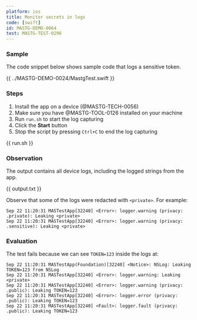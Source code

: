```yaml
---
platform: ios
title: Monitor secrets in logs
code: [swift]
id: MASTG-DEMO-0064
test: MASTG-TEST-0296
---
```


### Sample

The code snippet below shows sample code that logs a sensitive token.

{{ ../MASTG-DEMO-0024/MastgTest.swift }}

### Steps

1. Install the app on a device (@MASTG-TECH-0056)
2. Make sure you have @MASTG-TOOL-0126 installed on your machine
3. Run `run.sh` to start the log capturing
4. Click the **Start** button
5. Stop the script by pressing `Ctrl+C` to end the log capturing

{{ run.sh }}

### Observation

The output contains all device logs, including the logged strings from the app.

{{ output.txt }}

Observe that some of the logs were redacted with `<private>`. For example:

```text
Sep 22 11:20:31 MASTestApp[32240] <Error>: logger.warning (privacy: .private): Leaking <private>
Sep 22 11:20:31 MASTestApp[32240] <Error>: logger.warning (privacy: .sensitive): Leaking <private>
```

### Evaluation

The test fails because we can see `TOKEN=123` inside the logs at:

```text
Sep 22 11:20:31 MASTestApp(Foundation)[32240] <Notice>: NSLog: Leaking TOKEN=123 from NSLog
Sep 22 11:20:31 MASTestApp[32240] <Error>: logger.warning: Leaking <private>
Sep 22 11:20:31 MASTestApp[32240] <Error>: logger.warning (privacy: .public): Leaking TOKEN=123
Sep 22 11:20:31 MASTestApp[32240] <Error>: logger.error (privacy: .public): Leaking TOKEN=123
Sep 22 11:20:31 MASTestApp[32240] <Fault>: logger.fault (privacy: .public): Leaking TOKEN=123
```
